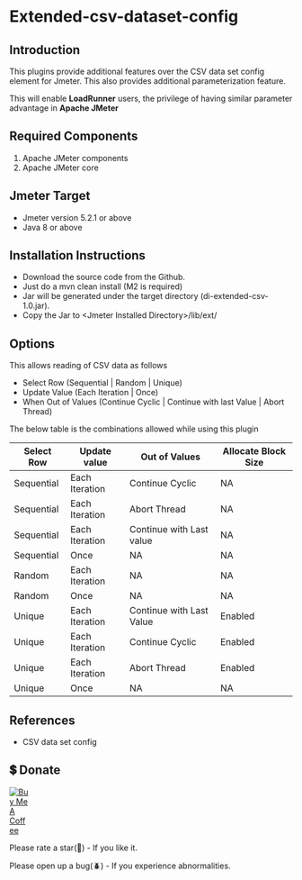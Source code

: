 # Extended-csv-dataset-config

## Introduction

This plugins provide additional features over the CSV data set config element for Jmeter. This also provides additional parameterization feature.

This will enable **LoadRunner** users, the privilege of having similar parameter advantage in **Apache JMeter**

## Required Components

1. Apache JMeter components
2. Apache JMeter core

## Jmeter Target

* Jmeter version 5.2.1 or above
* Java 8 or above

## Installation Instructions

* Download the source code from the Github.
* Just do a mvn clean install (M2 is required)
* Jar will be generated under the target directory (di-extended-csv-1.0.jar).
* Copy the Jar to \<Jmeter Installed Directory\>/lib/ext/


## Options

This allows reading of CSV data as follows

* Select Row (Sequential | Random | Unique)
* Update Value (Each Iteration | Once)
* When Out of Values (Continue Cyclic | Continue with last Value | Abort Thread)

The below table is the combinations allowed while using this plugin 

|Select Row|Update value| Out of Values |Allocate Block Size|
| ------ | ------ |------| ------ |
|Sequential|Each Iteration| Continue Cyclic|NA|
|Sequential|Each Iteration| Abort Thread|NA|
|Sequential|Each Iteration| Continue with Last value|NA|
|Sequential|Once| NA   |NA|
|Random|Each Iteration| NA   |NA|
|Random|Once| NA   |NA|
|Unique|Each Iteration| Continue with Last Value |Enabled|
|Unique|Each Iteration| Continue Cyclic |Enabled|
|Unique|Each Iteration| Abort Thread |Enabled|
|Unique|Once| NA   |NA|

## References

 * CSV data set config


## 💲 Donate
<a href="https://www.buymeacoffee.com/rollno748" target="_blank"><img src="https://cdn.buymeacoffee.com/buttons/v2/default-green.png" alt="Buy Me A Coffee" style="max-width:7%;" ></a> 

Please rate a star(:star2:) - If you like it.

Please open up a bug(:beetle:) - If you experience abnormalities.
 
